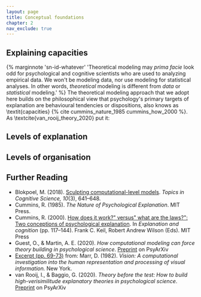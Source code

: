 ```yaml
---
layout: page
title: Conceptual foundations
chapter: 2
nav_exclude: true
---
```


## Explaining capacities

{% marginnote 'sn-id-whatever' 'Theoretical modeling may *prima facie* look odd for psychological and cognitive scientists who are used to analyzing empirical data. We won&apos;t be modeling data, nor use modeling for statistical analyses. In other words, *theoretical* modeling is different from *data* or *statistical* modeling.' %}
The theoretical modeling approach that we adopt here builds on the philosophical view that psychology's primary targets of explanation are behavioural tendencies or dispositions, also knows as \textit{capacities} {% cite cummins_nature_1985 cummins_how_2000 %}. As \textcite{van_rooij_theory_2020} put it:





## Levels of explanation

## Levels of organisation

## Further Reading

* Blokpoel, M. (2018). [Sculpting computational-level models](https://onlinelibrary.wiley.com/doi/full/10.1111/tops.12282). *Topics in Cognitive Science, 10*(3), 641–648.
* Cummins, R. (1985). *The Nature of Psychological Explanation*. MIT Press.
* Cummins, R. (2000). [How does it work?" versus" what are the laws?": Two conceptions of psychological explanation](https://pdfs.semanticscholar.org/f5b1/b05e8313aee94ccd98e80eab3ec56dbd2c97.pdf). In *Explanation and cognition* (pp. 117–144). Frank C. Keil, Robert Andrew Wilson (Eds). MIT Press
* Guest, O., & Martin, A. E. (2020). *How computational modeling can force theory building in psychological science*. [Preprint](https://doi.org/10.31234/osf.io/rybh9) on PsyArXiv
* [Excerpt (pp. 69-73)](http://ling.umd.edu/~ellenlau/courses/ling646/Marr_1982.pdf) from: Marr, D. (1982). *Vision: A computational investigation into the human representation and processing of visual information.* New York.
* van Rooij, I., & Baggio, G. (2020). *Theory before the test: How to build high-verisimilitude explanatory theories
in psychological science*. [Preprint](https://psyarxiv.com/7qbpr/) on PsyArXiv
